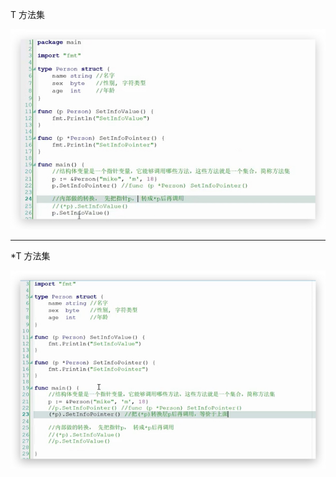 T 方法集



![image-20190509174920648](assets/image-20190509174920648.png)



----

*T 方法集

![image-20190509175029860](assets/image-20190509175029860.png)